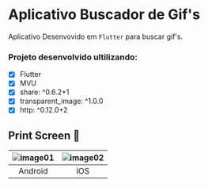 
# Aplicativo Buscador de Gif's
 Aplicativo Desenvovido em `Flutter` para buscar gif's.
 
  ### Projeto desenvolvido ultilizando:
  - [x] Flutter
  - [x] MVU
  - [x] share: ^0.6.2+1
  - [x] transparent_image: ^1.0.0
  - [x] http: ^0.12.0+2
  
 ## Print Screen :foggy:
 
| ![image01](https://user-images.githubusercontent.com/8354309/62097862-b4b5e400-b25e-11e9-9aa7-fbe188ef9aea.png) | ![image02](https://user-images.githubusercontent.com/8354309/62097955-eb8bfa00-b25e-11e9-96fd-ed02289d1716.png)|
|:---:|:---:|
| Android | iOS |

